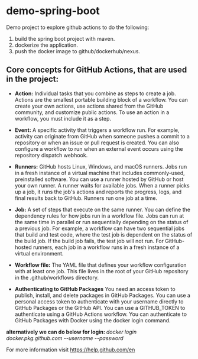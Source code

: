 # demo-spring-boot
Demo project to explore github actions to do the following:
1. build the spring boot project with maven.
2. dockerize the application.
3. push the docker image to github/dockerhub/nexus.

## Core concepts for GitHub Actions, that are used in the project:
* <B>Action:</B> 
Individual tasks that you combine as steps to create a job. Actions are the smallest portable building block of a workflow. You can create your own actions, use actions shared from the GitHub community, and customize public actions. To use an action in a workflow, you must include it as a step.

* <B>Event:</B> 
A specific activity that triggers a workflow run. For example, activity can originate from GitHub when someone pushes a commit to a repository or when an issue or pull request is created. You can also configure a workflow to run when an external event occurs using the repository dispatch webhook.

* <B>Runners:</B>
GitHub hosts Linux, Windows, and macOS runners. Jobs run in a fresh instance of a virtual machine that includes commonly-used, preinstalled software. You can use a runner hosted by GitHub or host your own runner. A runner waits for available jobs. When a runner picks up a job, it runs the job's actions and reports the progress, logs, and final results back to GitHub. Runners run one job at a time. 

* <B>Job:</B>
A set of steps that execute on the same runner. You can define the dependency rules for how jobs run in a workflow file. Jobs can run at the same time in parallel or run sequentially depending on the status of a previous job. For example, a workflow can have two sequential jobs that build and test code, where the test job is dependent on the status of the build job. If the build job fails, the test job will not run. For GitHub-hosted runners, each job in a workflow runs in a fresh instance of a virtual environment.

* <B>Workflow file:</B>
The YAML file that defines your workflow configuration with at least one job. This file lives in the root of your GitHub repository in the .github/workflows directory.

* <B>Authenticating to GitHub Packages</B>
You need an access token to publish, install, and delete packages in GitHub Packages. You can use a personal access token to authenticate with your username directly to GitHub Packages or the GitHub API. You can use a GITHUB_TOKEN to authenticate using a GitHub Actions workflow. You can authenticate to GitHub Packages with Docker using the docker login command.

<b> alternatively we can do below for login: </b> 
<i> docker login docker.pkg.github.com --username <user> --password <password> </i>


For more information visit https://help.github.com/en
